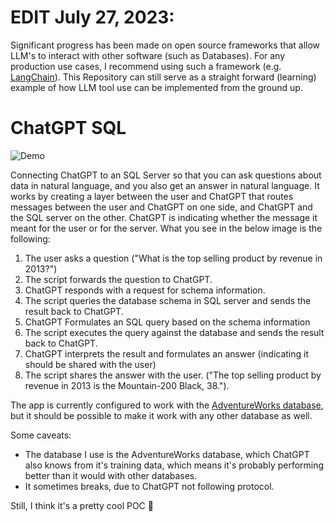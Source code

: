 # EDIT July 27, 2023:

Significant progress has been made on open source frameworks that allow LLM's to interact with other software (such as Databases). For any production use cases, I recommend using such a framework (e.g. [LangChain](https://python.langchain.com/docs/get_started/introduction.html)). This Repository can still serve as a straight forward (learning) example of how LLM tool use can be implemented from the ground up.

# ChatGPT SQL

![Demo](https://s2.gifyu.com/images/chatgpt-sql-demo.gif)

Connecting ChatGPT to an SQL Server so that you can ask questions about data in natural language, and you also get an answer in natural language.  It works by creating a layer between the user and ChatGPT that routes messages between the user and ChatGPT on one side, and ChatGPT and the SQL server on the other. ChatGPT is indicating whether the message it meant for the user or for the server. What you see in the below image is the following:

1. The user asks a question ("What is the top selling product by revenue in 2013?")
2. The script forwards the question to ChatGPT.
3. ChatGPT responds with a request for schema information.
4. The script queries the database schema in SQL server and sends the result back to ChatGPT.
5. ChatGPT Formulates an SQL query based on the schema information
6. The script executes the query against the database and sends the result back to ChatGPT.
7. ChatGPT interprets the result and formulates an answer (indicating it should be shared with the user)
8. The script shares the answer with the user. ("The top selling product by revenue in 2013 is the Mountain-200 Black, 38.").

The app is currently configured to work with the [AdventureWorks database](https://learn.microsoft.com/en-us/sql/samples/adventureworks-install-configure?view=sql-server-ver16&tabs=ssms), but it should be possible to make it work with any other database as well.

Some caveats:
* The database I use is the AdventureWorks database, which ChatGPT also knows from it's training data, which means it's probably performing better than it would with other databases.
* It sometimes breaks, due to ChatGPT not following protocol.

Still, I think it's a pretty cool POC :slightly_smiling_face:

